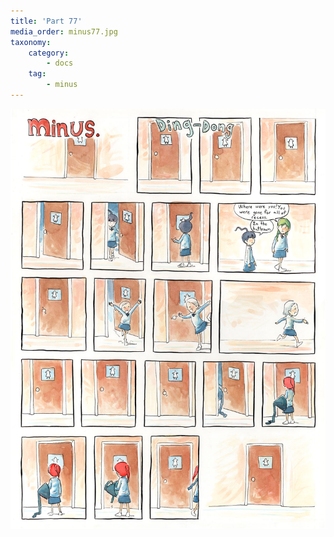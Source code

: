 ```yaml
---
title: 'Part 77'
media_order: minus77.jpg
taxonomy:
    category:
        - docs
    tag:
        - minus
---
```


![](minus77.jpg)